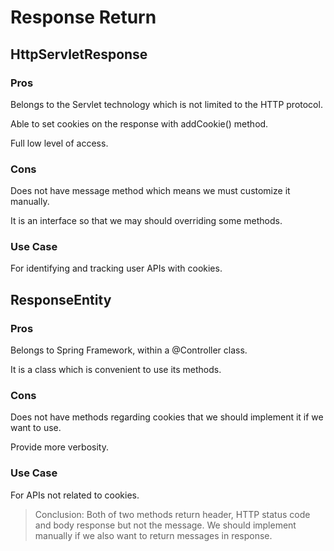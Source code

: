# Response Return

## HttpServletResponse


### Pros

<p> Belongs to the Servlet technology which is not limited to the HTTP protocol.</p>

<p> Able to set cookies on the response with addCookie() method.</p>

<p> Full low level of access. </p>

### Cons

<p> Does not have message method which means we must customize it manually.
</p>

<p> It is an interface so that we may should overriding some methods.
</p>

### Use Case

For identifying and tracking user APIs with cookies.


## ResponseEntity

### Pros

<p> Belongs to Spring Framework, within a @Controller class.</p>

<p> It is a class which is convenient to use its methods.

</p>

### Cons

<p> Does not have methods regarding cookies that we should implement it if we want to use.
</p>

<p> Provide more verbosity.
</p>

### Use Case

For APIs not related to cookies.

> Conclusion: Both of two methods return header, HTTP status code and body response but not the message. 
We should implement manually if we also want to return messages in response.
